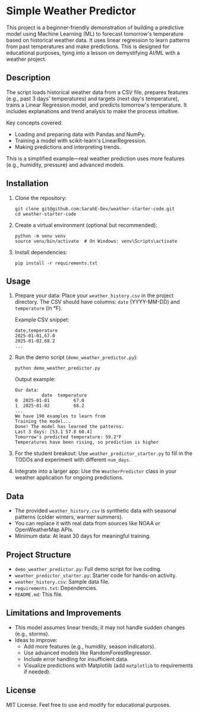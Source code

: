 # Simple Weather Predictor

This project is a beginner-friendly demonstration of building a predictive model using Machine Learning (ML) to forecast tomorrow's temperature based on historical weather data. It uses linear regression to learn patterns from past temperatures and make predictions. This is designed for educational purposes, tying into a lesson on demystifying AI/ML with a weather project.

## Description

The script loads historical weather data from a CSV file, prepares features (e.g., past 3 days' temperatures) and targets (next day's temperature), trains a Linear Regression model, and predicts tomorrow's temperature. It includes explanations and trend analysis to make the process intuitive.

Key concepts covered:
- Loading and preparing data with Pandas and NumPy.
- Training a model with scikit-learn's LinearRegression.
- Making predictions and interpreting trends.

This is a simplified example—real weather prediction uses more features (e.g., humidity, pressure) and advanced models.

## Installation

1. Clone the repository:
   ```
   git clone git@github.com:SarahE-Dev/weather-starter-code.git
   cd weather-starter-code
   ```

2. Create a virtual environment (optional but recommended):
   ```
   python -m venv venv
   source venv/bin/activate  # On Windows: venv\Scripts\activate
   ```

3. Install dependencies:
   ```
   pip install -r requirements.txt
   ```

## Usage

1. Prepare your data: Place your `weather_history.csv` in the project directory. The CSV should have columns: `date` (YYYY-MM-DD) and `temperature` (in °F).

   Example CSV snippet:
   ```
   date,temperature
   2025-01-01,67.0
   2025-01-02,68.2
   ...
   ```

2. Run the demo script (`demo_weather_predictor.py`):
   ```
   python demo_weather_predictor.py
   ```

   Output example:
   ```
   Our data:
             date  temperature
   0  2025-01-01         67.0
   1  2025-01-02         68.2
   ...
   We have 190 examples to learn from
   Training the model...
   Done! The model has learned the patterns.
   Last 3 days: [53.1 57.8 60.4]
   Tomorrow's predicted temperature: 59.2°F
   Temperatures have been rising, so prediction is higher
   ```

3. For the student breakout: Use `weather_predictor_starter.py` to fill in the TODOs and experiment with different `num_days`.

4. Integrate into a larger app: Use the `WeatherPredictor` class in your weather application for ongoing predictions.

## Data

- The provided `weather_history.csv` is synthetic data with seasonal patterns (colder winters, warmer summers).
- You can replace it with real data from sources like NOAA or OpenWeatherMap APIs.
- Minimum data: At least 30 days for meaningful training.

## Project Structure

- `demo_weather_predictor.py`: Full demo script for live coding.
- `weather_predictor_starter.py`: Starter code for hands-on activity.
- `weather_history.csv`: Sample data file.
- `requirements.txt`: Dependencies.
- `README.md`: This file.

## Limitations and Improvements

- This model assumes linear trends; it may not handle sudden changes (e.g., storms).
- Ideas to improve:
  - Add more features (e.g., humidity, season indicators).
  - Use advanced models like RandomForestRegressor.
  - Include error handling for insufficient data.
  - Visualize predictions with Matplotlib (add `matplotlib` to requirements if needed).

## License

MIT License. Feel free to use and modify for educational purposes.
